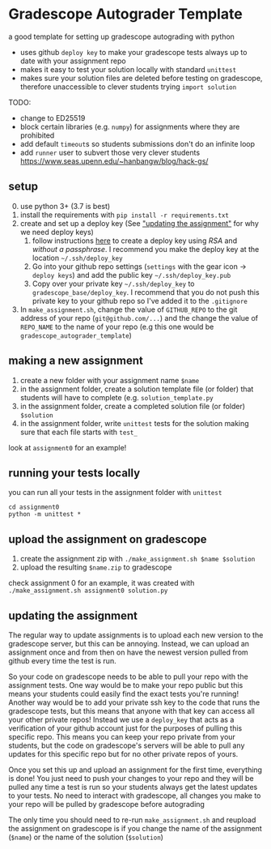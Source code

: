 # Gradescope Autograder Template
a good template for setting up gradescope autograding with python

- uses github `deploy key` to make your gradescope tests always up to date with your assignment repo
- makes it easy to test your solution locally with standard `unittest`
- makes sure your solution files are deleted before testing on gradescope, therefore unaccessible to clever students trying `import solution`

TODO:
- change to ED25519
- block certain libraries (e.g. `numpy`) for assignments where they are prohibited
- add default `timeout`s so students submissions don't do an infinite loop
- add `runner` user to subvert those very clever students https://www.seas.upenn.edu/~hanbangw/blog/hack-gs/

## setup
0. use python 3+ (3.7 is best)
1. install the requirements with `pip install -r requirements.txt`
2. create and set up a deploy key (See ["updating the assignment"](#updating-the-assignment) for why we need deploy keys) 
    1. follow instructions [here](https://developer.github.com/v3/guides/managing-deploy-keys/#deploy-keys) to create a deploy key using *RSA* and *without a passphrase*. I recommend you make the deploy key at the location `~/.ssh/deploy_key` 
    2. Go into your github repo settings (`settings` with the gear icon -> `deploy keys`) and add the public key `~/.ssh/deploy_key.pub`
    3. Copy over your private key `~/.ssh/deploy_key` to `gradescope_base/deploy_key`. I recommend that you do not push this private key to your github repo so I've added it to the `.gitignore`
3. In `make_assignment.sh`, change the value of `GITHUB_REPO` to the git address of your repo (`git@github.com/...`) and the change the value of `REPO_NAME` to the name of your repo (e.g this one would be `gradescope_autograder_template`)

## making a new assignment
1. create a new folder with your assignment name `$name`
2. in the assignment folder, create a solution template file (or folder) that students will have to complete (e.g. `solution_template.py`
3. in the assignment folder, create a completed solution file (or folder) `$solution`
4. in the assignment folder, write `unittest` tests for the solution making sure that each file starts with `test_`

look at `assignment0` for an example!

## running your tests locally
you can run all your tests in the assignment folder with `unittest`
```
cd assignment0
python -m unittest *
```

## upload the assignment on gradescope
1. create the assignment zip with `./make_assignment.sh $name $solution`
2. upload the resulting `$name.zip` to gradescope

check assignment 0 for an example, it was created with `./make_assignment.sh assignment0 solution.py`

## updating the assignment
The regular way to update assignments is to upload each new version to the gradescope server, but this can be annoying. Instead, we can upload an assignment once and from then on have the newest version pulled from github every time the test is run. 

So your code on gradescope needs to be able to pull your repo with the assignment tests. One way would be to make your repo public but this means your students could easily find the exact tests you're running! Another way would be to add your private ssh key to the code that runs the gradescope tests, but this means that anyone with that key can access all your other private repos! Instead we use a `deploy_key` that acts as a verification of your github account just for the purposes of pulling this specific repo. This means you can keep your repo private from your students, but the code on gradescope's servers will be able to pull any updates for this specific repo but for no other private repos of yours. 

Once you set this up and upload an assignment for the first time, everything is done! You just need to push your changes to your repo and they will be pulled any time a test is run so your students always get the latest updates to your tests. No need to interact with gradescope, all changes you make to your repo will be pulled by gradescope before autograding

The only time you should need to re-run `make_assignment.sh` and reupload the assignment on gradescope is if you change the name of the assignment (`$name`) or the name of the solution (`$solution`)


